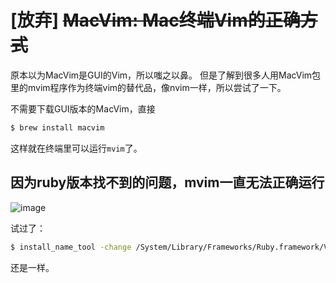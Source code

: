 # [放弃] ~~MacVim: Mac终端Vim的正确方式~~

原本以为MacVim是GUI的Vim，所以嗤之以鼻。
但是了解到很多人用MacVim包里的mvim程序作为终端vim的替代品，像nvim一样，所以尝试了一下。

不需要下载GUI版本的MacVim，直接
```sh
$ brew install macvim
```
这样就在终端里可以运行`mvim`了。



## 因为ruby版本找不到的问题，mvim一直无法正确运行

![image](https://user-images.githubusercontent.com/14041622/52398410-e772f100-2af3-11e9-8d3b-b7b4743e3b2b.png)

试过了：
```sh
$ install_name_tool -change /System/Library/Frameworks/Ruby.framework/Versions/2.0/usr/lib/libruby.2.0.0.dylib  /System/Library/Frameworks/Ruby.framework/Versions/2.3/usr/lib/libruby.2.3.0.dylib /usr/local/Cellar/macvim/8.1-154/MacVim.app/Contents/MacOS/Vim
```
还是一样。
